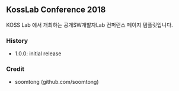 ## KossLab Conference 2018 

KOSS Lab 에서 개최하는 공개SW개발자Lab 컨퍼런스 페이지 템플릿입니다.

### History

- 1.0.0: initial release

### Credit

- soomtong (github.com/soomtong)